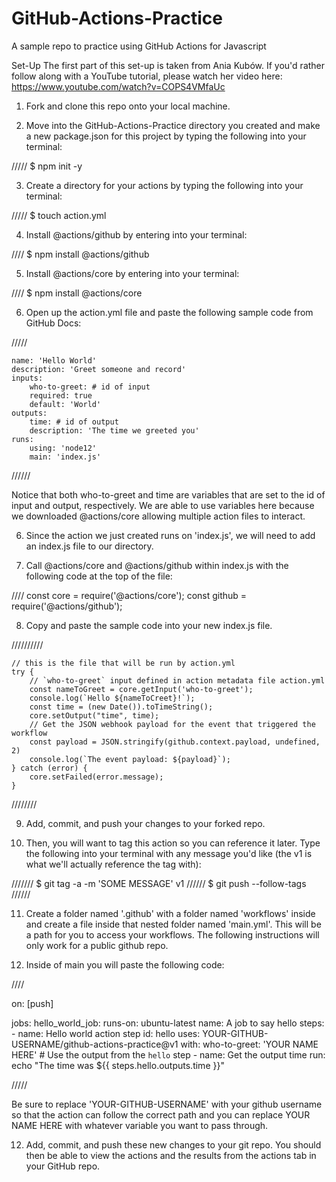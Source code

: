 # GitHub-Actions-Practice
A sample repo to practice using GitHub Actions for Javascript

Set-Up
The first part of this set-up is taken from Ania Kubów. If you'd rather follow along with a YouTube tutorial, please watch her video here: https://www.youtube.com/watch?v=COPS4VMfaUc


1. Fork and clone this repo onto your local machine.

2. Move into the GitHub-Actions-Practice directory you created and make a new package.json for this project by typing the following into your terminal:

/////
   $ npm init -y

3. Create a directory for your actions by typing the following into your terminal:

/////
   $ touch action.yml

4. Install @actions/github by entering into your terminal:

////
   $ npm install @actions/github

5. Install @actions/core by entering into your terminal:

////
   $ npm install @actions/core

6. Open up the action.yml file and paste the following sample code from GitHub Docs:

/////

    name: 'Hello World'
    description: 'Greet someone and record'
    inputs:
        who-to-greet: # id of input
        required: true
        default: 'World'
    outputs:
        time: # id of output
        description: 'The time we greeted you'
    runs:
        using: 'node12'
        main: 'index.js'
//////

Notice that both who-to-greet and time are variables that are set to the id of input and output, respectively. We are able to use variables here because we downloaded @actions/core allowing multiple action files to interact.

6. Since the action we just created runs on 'index.js', we will need to add an index.js file to our directory.

7. Call @actions/core and @actions/github within index.js with the following code at the top of the file:

////
const core = require('@actions/core');
const github = require('@actions/github');

8. Copy and paste the sample code into your new index.js file.

//////////

    // this is the file that will be run by action.yml
    try {
        // `who-to-greet` input defined in action metadata file action.yml
        const nameToGreet = core.getInput('who-to-greet');
        console.log(`Hello ${nameToCreet}!`);
        const time = (new Date()).toTimeString();
        core.setOutput("time", time);
        // Get the JSON webhook payload for the event that triggered the workflow
        const payload = JSON.stringify(github.context.payload, undefined, 2)
        console.log(`The event payload: ${payload}`);
    } catch (error) {
        core.setFailed(error.message);
    }

////////

9. Add, commit, and push your changes to your forked repo.


10. Then, you will want to tag this action so you can reference it later. Type the following into your terminal with any message you'd like (the v1 is what we'll actually reference the tag with):

///////
$ git tag -a -m 'SOME MESSAGE' v1
//////
$ git push --follow-tags
//////

11.  Create a folder named '.github' with a folder named 'workflows' inside and create a file inside that nested folder named 'main.yml'. This will be a path for you to access your workflows. The following instructions will only work for a public github repo.

12.  Inside of main you will paste the following code:

////

 on: [push]

jobs:
  hello_world_job:
    runs-on: ubuntu-latest
    name: A job to say hello
    steps:
    - name: Hello world action step
      id: hello
      uses: YOUR-GITHUB-USERNAME/github-actions-practice@v1
      with:
        who-to-greet: 'YOUR NAME HERE'
    # Use the output from the `hello` step
    - name: Get the output time
      run: echo "The time was ${{ steps.hello.outputs.time }}"

/////

Be sure to replace 'YOUR-GITHUB-USERNAME' with your github username so that the action can follow the correct path and you can replace YOUR NAME HERE with whatever variable you want to pass through.

12. Add, commit, and push these new changes to your git repo. You should then be able to view the actions and the results from the actions tab in your GitHub repo.